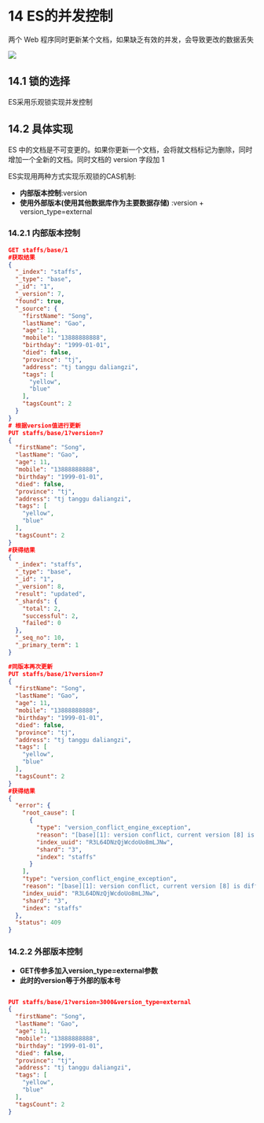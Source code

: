 # 14 ES的并发控制

两个 Web 程序同时更新某个⽂档，如果缺乏有效的并发，会导致更改的数据丢失

![](http://dist415.oss-cn-beijing.aliyuncs.com/eslock.png)

## 14.1 锁的选择

ES采用乐观锁实现并发控制

## 14.2 具体实现

ES 中的⽂档是不可变更的。如果你更新⼀个⽂档，会将就⽂档标记为删除，同时增加⼀个全新的⽂档。同时⽂档的 version 字段加 1

ES实现用两种方式实现乐观锁的CAS机制:

- **内部版本控制**:version
- **使⽤外部版本(使⽤其他数据库作为主要数据存储)** :version + version_type=external



### 14.2.1 内部版本控制

```json
GET staffs/base/1
#获取结果
{
  "_index": "staffs",
  "_type": "base",
  "_id": "1",
  "_version": 7,
  "found": true,
  "_source": {
    "firstName": "Song",
    "lastName": "Gao",
    "age": 11,
    "mobile": "13888888888",
    "birthday": "1999-01-01",
    "died": false,
    "province": "tj",
    "address": "tj tanggu daliangzi",
    "tags": [
      "yellow",
      "blue"
    ],
    "tagsCount": 2
  }
}
# 根据version值进行更新
PUT staffs/base/1?version=7
{
  "firstName": "Song",
  "lastName": "Gao",
  "age": 11,
  "mobile": "13888888888",
  "birthday": "1999-01-01",
  "died": false,
  "province": "tj",
  "address": "tj tanggu daliangzi",
  "tags": [
    "yellow",
    "blue"
  ],
  "tagsCount": 2
}
#获得结果
{
  "_index": "staffs",
  "_type": "base",
  "_id": "1",
  "_version": 8,
  "result": "updated",
  "_shards": {
    "total": 2,
    "successful": 2,
    "failed": 0
  },
  "_seq_no": 10,
  "_primary_term": 1
}

#同版本再次更新
PUT staffs/base/1?version=7
{
  "firstName": "Song",
  "lastName": "Gao",
  "age": 11,
  "mobile": "13888888888",
  "birthday": "1999-01-01",
  "died": false,
  "province": "tj",
  "address": "tj tanggu daliangzi",
  "tags": [
    "yellow",
    "blue"
  ],
  "tagsCount": 2
}
#获得结果
{
  "error": {
    "root_cause": [
      {
        "type": "version_conflict_engine_exception",
        "reason": "[base][1]: version conflict, current version [8] is different than the one provided [7]",
        "index_uuid": "R3L64DNzQjWcdoUo8mLJNw",
        "shard": "3",
        "index": "staffs"
      }
    ],
    "type": "version_conflict_engine_exception",
    "reason": "[base][1]: version conflict, current version [8] is different than the one provided [7]",
    "index_uuid": "R3L64DNzQjWcdoUo8mLJNw",
    "shard": "3",
    "index": "staffs"
  },
  "status": 409
}

```



### 14.2.2 外部版本控制

- **GET传参多加入version_type=external参数**
- **此时的version等于外部的版本号**

```json

PUT staffs/base/1?version=3000&version_type=external
{
  "firstName": "Song",
  "lastName": "Gao",
  "age": 11,
  "mobile": "13888888888",
  "birthday": "1999-01-01",
  "died": false,
  "province": "tj",
  "address": "tj tanggu daliangzi",
  "tags": [
    "yellow",
    "blue"
  ],
  "tagsCount": 2
}

```



